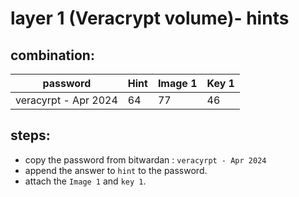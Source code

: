 # layer 1 (Veracrypt volume)- hints 

## combination:
password | Hint | Image 1 | Key 1 |
--- | --- | --- | --- |
veracyrpt - Apr 2024 | 64  | 77 | 46 |

## steps: 
- copy the password from bitwardan : `veracyrpt - Apr 2024`
- append the answer to `hint` to the password.
- attach the `Image 1` and `key 1`.
